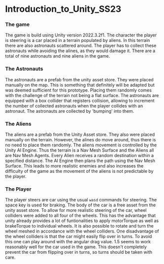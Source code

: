 # Introduction_to_Unity_SS23

### The game
The game is build using Unity version 2022.3.2f1. The character the player is steering is a car placed in a terrain populated by aliens. In this terrain there are also astronauts scattered around. The player has to collect these astronauts while avoiding the alines, as they would damage it.
There are a total of nine astronauts and nine aliens in the game.

### The Astronauts
The astronauts are a prefab from the unity asset store. They were placed manually on the map. This is something that definitely will be adapted but was deemed sufficient for this prototype. Placing them randomly comes with the challenge of the terrain not being a flat surface. 
The astronauts are equipped with a box collider that registers collision, allowing to increment the number of collected astronauts when the player collides with an astronaut. The astronauts are collected by 'bumping' into them.

### The Aliens
The aliens are a prefab from the Unity Asset store. They also were placed manually on the terrain. However, the alines do move around, thus there is no need to place them randomly.
The aliens movement is controlled by the Unity AI Engine. Thus the terrain is a Nav Mesh Surface and the Aliens all are Nav Mesh Agents. Every Alien receives a random destination within a specified distance. The AI Engine then plans the path using the Nav Mesh Surface. This leads to more realistic enemies and also increases the difficulty of the game as the movement of the aliens is not predictable by the player.

### The Player
The player steers are car using the usual `wasd` commands for steering. The space key is used for braking. The body of the car is a free asset from the unity asset store. To allow for more realistic steering of the car, wheel colliders were added to all four of the wheels. This has the advantage that unity already provides a lot of funtionalities to apply motorTorque as well as brakeTorque to individual wheels. It is also possible to rotate and turn the wheel meshed in accordance with the wheel colliders. 
One disadvantage of the wheel colliders is that the car might easily flip over in turns. To avoid this one can play around with the angular drag value. 1.5 seems to work reasonably well for the car used in the game. This doesn't completely prevent the car from flipping over in turns, so turns should be taken with care.

